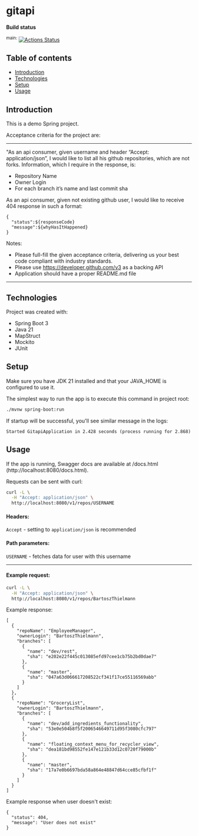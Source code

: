 # gitapi
**Build status**

<sup>main:</sup>
[![Actions Status](https://github.com/BartoszThielmann/gitapi/actions/workflows/maven.yml/badge.svg?branch=main)](https://github.com/BartoszThielmann/gitapi/actions)


## Table of contents
* [Introduction](#Introduction)
* [Technologies](#Technologies)
* [Setup](#Setup)
* [Usage](#Usage)

## Introduction
This is a demo Spring project.

Acceptance criteria for the project are:

---

"As an api consumer, given username and header “Accept: application/json”, I would like to list all his github 
repositories, which are not forks. Information, which I require in the response, is:
- Repository Name
- Owner Login
- For each branch it’s name and last commit sha

As an api consumer, given not existing github user, I would like to receive 404 response in such a format:

```
{
  "status":${responseCode}
  "message":${whyHasItHappened}
}
```
Notes:
- Please full-fill the given acceptance criteria, delivering us your best code compliant with industry standards.
- Please use https://developer.github.com/v3 as a backing API
- Application should have a proper README.md file
---

## Technologies
Project was created with:
- Spring Boot 3
- Java 21
- MapStruct
- Mockito
- JUnit

## Setup
Make sure you have JDK 21 installed and that your JAVA_HOME is configured to use it.

The simplest way to run the app is to execute this command in project root:
```bash
./mvnw spring-boot:run
```

If startup will be successful, you'll see similar message in the logs:
```
Started GitapiApplication in 2.428 seconds (process running for 2.868)
```

## Usage
If the app is running, Swagger docs are available at /docs.html (http://localhost:8080/docs.html).

Requests can be sent with curl:
```bash
curl -L \
  -H "Accept: application/json" \
  http://localhost:8080/v1/repos/USERNAME
```
#### Headers:
`Accept` - setting to `application/json` is recommended

#### Path parameters:

`USERNAME` - fetches data for user with this username

---

#### Example request:
```bash
curl -L \
  -H "Accept: application/json" \
  http://localhost:8080/v1/repos/BartoszThielmann
```

Example response:
```
[
  {
    "repoName": "EmployeeManager",
    "ownerLogin": "BartoszThielmann",
    "branches": [
      {
        "name": "dev/rest",
        "sha": "e202e22f445c013085efd97cee1cb75b2bd0dae7"
      },
      {
        "name": "master",
        "sha": "047a63d066617208522cf341f17ce55116569abb"
      }
    ]
  },
  {
    "repoName": "GroceryList",
    "ownerLogin": "BartoszThielmann",
    "branches": [
      {
        "name": "dev/add_ingredients_functionality",
        "sha": "53e0e504b8f5f2006546649711d95f3080cfc797"
      },
      {
        "name": "floating_context_menu_for_recycler_view",
        "sha": "dea181bd98552fe147e121b33d12c0720f79000b"
      },
      {
        "name": "master",
        "sha": "17a7e0b6697bda58a864e48847d64cce85cfbf1f"
      }
    ]
  }
]
```

Example response when user doesn't exist:
```
{
  "status": 404,
  "message": "User does not exist"
}
```


